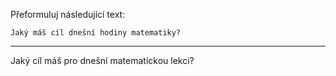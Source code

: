 Přeformuluj následující text:

```
Jaký máš cíl dnešní hodiny matematiky?
```

---

<!-- chatcmpl-749gxvlkaWiY7G2jPYjDsYqYDiYiT -->

Jaký cíl máš pro dnešní matematickou lekci?
